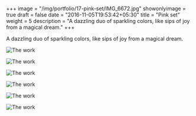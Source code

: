 +++
image = "/img/portfolio/17-pink-set/IMG_6672.jpg"
showonlyimage = true
draft = false
date = "2016-11-05T19:53:42+05:30"
title = "Pink set"
weight = 5
description = "A dazzling duo of sparkling colors, like sips of joy from a magical dream."
+++

A dazzling duo of sparkling colors, like sips of joy from a magical dream.

![The work][1]

![The work][2]

![The work][3]

![The work][4]

![The work][5]

![The work][6]

[1]: /img/portfolio/17-pink-set/IMG_6672.jpg
[2]: /img/portfolio/17-pink-set/IMG_6676.jpg
[3]: /img/portfolio/17-pink-set/IMG_6665.jpg
[4]: /img/portfolio/17-pink-set/IMG_6649.jpg
[5]: /img/portfolio/17-pink-set/IMG_6644.jpg
[6]: /img/portfolio/17-pink-set/IMG_6646.jpg